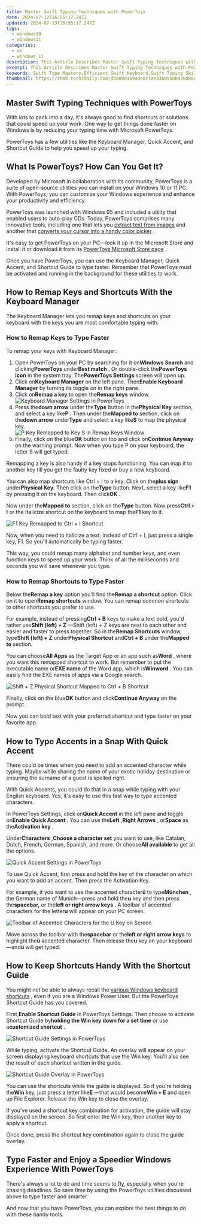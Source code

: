 ```yaml
---
title: Master Swift Typing Techniques with PowerToys
date: 2024-07-12T16:55:17.247Z
updated: 2024-07-13T16:55:17.247Z
tags:
  - windows10
  - windows11
categories:
  - os
  - windows 11
description: This Article Describes Master Swift Typing Techniques with PowerToys
excerpt: This Article Describes Master Swift Typing Techniques with PowerToys
keywords: Swift Type Mastery,Efficient Swift Keyboard,Swift Typing Skills,Speed Typing Swiftly,Swift Typing Tools,PowerType SwiftTech,Swift Typing Enhancement
thumbnail: https://thmb.techidaily.com/dba89d459ade8c7de3368900b426d88c278b90eb374e6b587ae53e82dd50d862.jpg
---
```


## Master Swift Typing Techniques with PowerToys

 With lots to pack into a day, it's always good to find shortcuts or solutions that could speed up your work. One way to get things done faster on Windows is by reducing your typing time with Microsoft PowerToys.

 PowerToys has a few utilities like the Keyboard Manager, Quick Accent, and Shortcut Guide to help you speed up your typing.

## What Is PowerToys? How Can You Get It?

 Developed by Microsoft in collaboration with its community, PowerToys is a suite of open-source utilities you can install on your Windows 10 or 11 PC. With PowerToys, you can customize your Windows experience and enhance your productivity and efficiency.

 PowerToys was launched with Windows 95 and included a utility that enabled users to auto-play CDs. Today, PowerToys comprises many innovative tools, including one that lets you [extract text from images](https://www.makeuseof.com/windows-powertoys-extract-text-images/) and another that [converts your cursor into a handy color picker](https://www.makeuseof.com/powertoys-color-picker-guide/) .

 It's easy to get PowerToys on your PC—look it up in the Microsoft Store and install it or download it from its [PowerToys Microsoft Store page](https://apps.microsoft.com/store/detail/microsoft-powertoys/XP89DCGQ3K6VLD) .

 Once you have PowerToys, you can use the Keyboard Manager, Quick Accent, and Shortcut Guide to type faster. Remember that PowerToys must be activated and running in the background for these utilities to work.

## How to Remap Keys and Shortcuts With the Keyboard Manager

 The Keyboard Manager lets you remap keys and shortcuts on your keyboard with the keys you are most comfortable typing with.

### How to Remap Keys to Type Faster

To remap your keys with Keyboard Manager:

1. Open PowerToys on your PC by searching for it on**Windows Search** and clicking**PowerToys** under**Best match** . Or double-click the**PowerToys icon** in the system tray. The**PowerToys Settings** screen will open up.
2. Click on**Keyboard Manager** on the left pane. Then**Enable Keyboard Manager** by turning its toggle on in the right pane.
3. Click on**Remap a key** to open the**Remap keys** window.  
![Keyboard Manager Settings in PowerToys](https://static1.makeuseofimages.com/wordpress/wp-content/uploads/2023/01/keyboard-manager-settings-powertoys.jpg)
4. Press the**down arrow** under the**Type** button in the**Physical Key** section, and select a key like**P** . Then under the**Mapped to** section, click on the**down arrow** under**Type** and select a key like**S** to map the physical key.  
![P Key Remapped to Key S in Remap Keys Window](https://static1.makeuseofimages.com/wordpress/wp-content/uploads/2023/01/remap-keyp-to-keys.jpg)
5. Finally, click on the blue**OK** button on top and click on**Continue Anyway** on the warning prompt. Now when you type P on your keyboard, the letter S will get typed.

 Remapping a key is also handy if a key stops functioning. You can map it to another key till you get the faulty key fixed or buy a new keyboard.

 You can also map shortcuts like Ctrl + I to a key. Click on the**plus sign** under**Physical Key.** Then click on the**Type** button. Next, select a key like**F1** by pressing it on the keyboard. Then click**OK** .

 Now under the**Mapped to** section, click on the**Type** button. Now press**Ctrl + I** or the Italicize shortcut on the keyboard to map the**F1** key to it.

![F1 Key Remapped to Ctrl + I Shortcut](https://static1.makeuseofimages.com/wordpress/wp-content/uploads/2023/01/remap-key-to-shortcut.jpg)

 Now, when you need to italicize a text, instead of Ctrl + I, just press a single key, F1\. So you'll automatically be typing faster.

 This way, you could remap many alphabet and number keys, and even function keys to speed up your work. Think of all the milliseconds and seconds you will save whenever you type.

### How to Remap Shortcuts to Type Faster

 Below the**Remap a key** option you'll find the**Remap a shortcut** option. Click on it to open**Remap shortcuts** window. You can remap common shortcuts to other shortcuts you prefer to use.

 For example, instead of pressing**Ctrl + B** keys to make a text bold, you'd rather use**Shift (left) + Z** —Shift (left) + Z keys are next to each other and easier and faster to press together. So in the**Remap Shortcuts** window, type**Shift (left) + Z** under**Physical Shortcut** and**Ctrl + B** under the**Mapped to** section.

 You can choose**All Apps** as the Target App or an app such as**Word** , where you want this remapped shortcut to work. But remember to put the executable name or**EXE name** of the Word app, which is**Winword** . You can easily find the EXE names of apps via a Google search.

![Shift + Z Physical Shortcut Mapped to Ctrl + B Shortcut](https://static1.makeuseofimages.com/wordpress/wp-content/uploads/2023/01/remap-shortcuts-powertoys.jpg)

 Finally, click on the blue**OK** button and click**Continue Anyway** on the prompt.

 Now you can bold text with your preferred shortcut and type faster on your favorite app.

## How to Type Accents in a Snap With Quick Accent

 There could be times when you need to add an accented character while typing. Maybe while sharing the name of your exotic holiday destination or ensuring the surname of a guest is spelled right.

 With Quick Accents, you could do that in a snap while typing with your English keyboard. Yes, it's easy to use this fast way to type accented characters.

 In PowerToys Settings, click on**Quick Accent** in the left pane and toggle on**Enable Quick Accent** . You can use the**Left** ,**Right Arrows** , or**Space** as the**Activation key** .

 Under**Characters** ,**Choose a character set** you want to use, like Catalan, Dutch, French, German, Spanish, and more. Or choose**All available** to get all the options.

![Quick Accent Settings in PowerToys](https://static1.makeuseofimages.com/wordpress/wp-content/uploads/2023/01/quick-accent-settings-powertoys.jpg)

 To use Quick Accent, first press and hold the key of the character on which you want to add an accent. Then press the Activation Key.

 For example, if you want to use the accented character**ü** to type**München** , the German name of Munich—press and hold the**u** key and then press the**spacebar,** or the**left or right arrow keys** . A toolbar of accented characters for the letter**u** will appear on your PC screen.

![Toolbar of Accented Characters for the U Key on Screen](https://static1.makeuseofimages.com/wordpress/wp-content/uploads/2023/01/munich-umlaut-quick-accent-1.jpg)

 Move across the toolbar with the**spacebar** or the**left or right arrow keys** to highlight the**ü** accented character. Then release the**u** key on your keyboard—and**ü** will get typed.

## How to Keep Shortcuts Handy With the Shortcut Guide

 You might not be able to always recall the [various Windows keyboard shortcuts](http://www.makeuseof.com/windows-11-keyboard-shortcuts/) , even if you are a Windows Power User. But the PowerToys Shortcut Guide has you covered.

 First,**Enable Shortcut Guide** in PowerToys Settings. Then choose to activate Shortcut Guide by**holding the Win key down for a set time** or use a**customized shortcut** .

![Shortcut Guide Settings in PowerToys](https://static1.makeuseofimages.com/wordpress/wp-content/uploads/2023/01/shortcut-guide-settings-powertoys.jpg)

 While typing, activate the Shortcut Guide. An overlay will appear on your screen displaying keyboard shortcuts that use the Win key. You'll also see the result of each shortcut written in the guide.

![Shortcut Guide Overlay in PowerToys](https://static1.makeuseofimages.com/wordpress/wp-content/uploads/2023/01/shortcut-guide-overlay-powertoys.jpg)

 You can use the shortcuts while the guide is displayed. So if you're holding the**Win** key, just press a letter like**E** —that would become**Win + E** and open up File Explorer. Release the Win key to close the overlay.

 If you've used a shortcut key combination for activation, the guide will stay displayed on the screen. So first enter the Win key, then another key to apply a shortcut.

 Once done, press the shortcut key combination again to close the guide overlay.

## Type Faster and Enjoy a Speedier Windows Experience With PowerToys

 There's always a lot to do and time seems to fly, especially when you're chasing deadlines. So save time by using the PowerToys utilities discussed above to type faster and smarter.

 And now that you have PowerToys, you can explore the best things to do with these handy tools.


<ins class="adsbygoogle"
     style="display:block"
     data-ad-format="autorelaxed"
     data-ad-client="ca-pub-7571918770474297"
     data-ad-slot="1223367746"></ins>



<ins class="adsbygoogle"
     style="display:block"
     data-ad-client="ca-pub-7571918770474297"
     data-ad-slot="8358498916"
     data-ad-format="auto"
     data-full-width-responsive="true"></ins>




